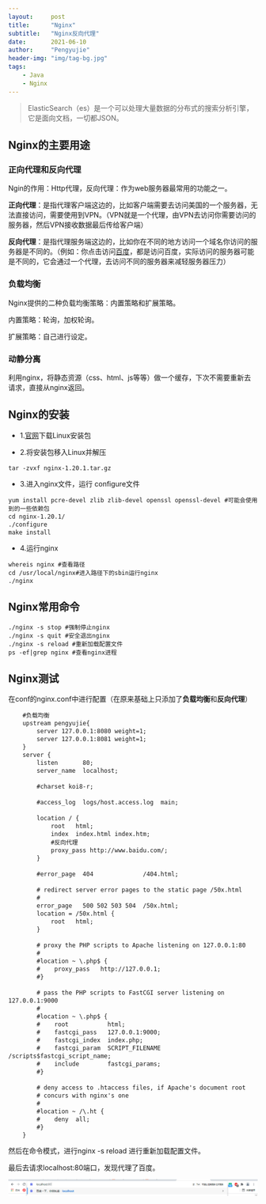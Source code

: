 ```yaml
---
layout:     post
title:      "Nginx"
subtitle:   "Nginx反向代理"
date:       2021-06-10
author:     "Pengyujie"
header-img: "img/tag-bg.jpg"
tags:
    - Java
    - Nginx
---
```


>ElasticSearch（es）是一个可以处理大量数据的分布式的搜索分析引擎，它是面向文档，一切都JSON。



## Nginx的主要用途

### 正向代理和反向代理

Ngin的作用：Http代理，反向代理：作为web服务器最常用的功能之一。

**正向代理**：是指代理客户端这边的，比如客户端需要去访问美国的一个服务器，无法直接访问，需要使用到VPN。（VPN就是一个代理，由VPN去访问你需要访问的服务器，然后VPN接收数据最后传给客户端）  

**反向代理**：是指代理服务端这边的，比如你在不同的地方访问一个域名你访问的服务器是不同的。（例如：你点击访问[百度](www.baidu.com)，都是访问百度，实际访问的服务器可能是不同的，它会通过一个代理，去访问不同的服务器来减轻服务器压力）



### 负载均衡

Nginx提供的二种负载均衡策略：内置策略和扩展策略。

内置策略：轮询，加权轮询。

扩展策略：自己进行设定。



### 动静分离

利用nginx，将静态资源（css、html、js等等）做一个缓存，下次不需要重新去请求，直接从nginx返回。



## Nginx的安装



- 1.[官网](http://nginx.org/en/download.html)下载Linux安装包

- 2.将安装包移入Linux并解压

```shell
tar -zvxf nginx-1.20.1.tar.gz 
```

- 3.进入nginx文件，运行 configure文件

```shell
yum install pcre-devel zlib zlib-devel openssl openssl-devel #可能会使用到的一些依赖包
cd nginx-1.20.1/
./configure
make install
```

- 4.运行nginx

```shell
whereis nginx #查看路径
cd /usr/local/nginx#进入路径下的sbin运行nginx
./nginx
```



## Nginx常用命令

```shell
./nginx -s stop #强制停止nginx
./nginx -s quit #安全退出nginx
./nginx -s reload #重新加载配置文件
ps -ef|grep nginx #查看nginx进程
```



## Nginx测试

在conf的nginx.conf中进行配置（在原来基础上只添加了**负载均衡**和**反向代理**）

```config
    #负载均衡
	upstream pengyujie{
		server 127.0.0.1:8080 weight=1;
		server 127.0.0.1:8081 weight=1;
	}
	server {
        listen       80;
        server_name  localhost;

        #charset koi8-r;

        #access_log  logs/host.access.log  main;

        location / {
            root   html;
            index  index.html index.htm;
			#反向代理
			proxy_pass http://www.baidu.com/;
        }

        #error_page  404              /404.html;

        # redirect server error pages to the static page /50x.html
        #
        error_page   500 502 503 504  /50x.html;
        location = /50x.html {
            root   html;
        }

        # proxy the PHP scripts to Apache listening on 127.0.0.1:80
        #
        #location ~ \.php$ {
        #    proxy_pass   http://127.0.0.1;
        #}

        # pass the PHP scripts to FastCGI server listening on 127.0.0.1:9000
        #
        #location ~ \.php$ {
        #    root           html;
        #    fastcgi_pass   127.0.0.1:9000;
        #    fastcgi_index  index.php;
        #    fastcgi_param  SCRIPT_FILENAME  /scripts$fastcgi_script_name;
        #    include        fastcgi_params;
        #}

        # deny access to .htaccess files, if Apache's document root
        # concurs with nginx's one
        #
        #location ~ /\.ht {
        #    deny  all;
        #}
    }
```

然后在命令模式，进行nginx -s reload 进行重新加载配置文件。

最后去请求localhost:80端口，发现代理了百度。

<img src="/img/notes/nginx/1.png">

